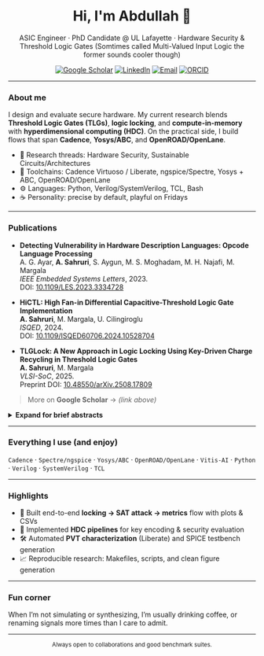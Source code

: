 <!-- Profile README for @abdullahsahruri -->
<!-- Tip: press "." on GitHub to open this in the web editor with Copilot enabled -->

<h1 align="center">Hi, I'm Abdullah 👋</h1>
<p align="center">
  ASIC Engineer · PhD Candidate @ UL Lafayette · Hardware Security & Threshold Logic Gates (Somtimes called Multi-Valued Input Logic the former sounds cooler though)
</p>

<p align="center">
  <a href="https://scholar.google.com/citations?user=vYw5gWcAAAAJ&hl=en"><img alt="Google Scholar" src="https://img.shields.io/badge/Scholar-4285F4?logo=googlescholar&logoColor=white"></a>
  <a href="https://www.linkedin.com/in/abdullahsahruri/"><img alt="LinkedIn" src="https://img.shields.io/badge/LinkedIn-0A66C2?logo=linkedin&logoColor=white"></a>
  <a href="mailto:abdullah.sahruri@gmail.com"><img alt="Email" src="https://img.shields.io/badge/Email-abdullah.sahruri%40gmail.com-DA3B01"></a>
  <a href="https://orcid.org/0000-0002-1825-0097"><img alt="ORCID" src="https://img.shields.io/badge/ORCID-0000--0002--1825--0097-A6CE39?logo=orcid&logoColor=white"></a>
</p>

---

### About me
I design and evaluate secure hardware. My current research blends **Threshold Logic Gates (TLGs)**, **logic locking**, and **compute-in-memory** with **hyperdimensional computing (HDC)**. On the practical side, I build flows that span **Cadence**, **Yosys/ABC**, and  **OpenROAD/OpenLane**.

- 🔬 Research threads: Hardware Security, Sustainable Circuits/Architectures
- 🧪 Toolchains: Cadence Virtuoso / Liberate, ngspice/Spectre, Yosys + ABC, OpenROAD/OpenLane
- ⚙️ Languages: Python, Verilog/SystemVerilog, TCL, Bash
- ☕ Personality: precise by default, playful on Fridays

---

### Publications

- **Detecting Vulnerability in Hardware Description Languages: Opcode Language Processing**  
  A. G. Ayar, **A. Sahruri**, S. Aygun, M. S. Moghadam, M. H. Najafi, M. Margala  
  *IEEE Embedded Systems Letters*, 2023.  
  DOI: [10.1109/LES.2023.3334728](https://doi.org/10.1109/LES.2023.3334728)

- **HiCTL: High Fan-in Differential Capacitive-Threshold Logic Gate Implementation**  
  **A. Sahruri**, M. Margala, U. Cilingiroglu  
  *ISQED*, 2024.  
  DOI: [10.1109/ISQED60706.2024.10528704](https://doi.org/10.1109/ISQED60706.2024.10528704)

- **TLGLock: A New Approach in Logic Locking Using Key-Driven Charge Recycling in Threshold Logic Gates**  
  **A. Sahruri**, M. Margala  
  *VLSI-SoC*, 2025.  
  Preprint DOI: [10.48550/arXiv.2508.17809](https://doi.org/10.48550/arXiv.2508.17809)

> More on **Google Scholar** → *(link above)*
<details>
<summary><b>Expand for brief abstracts</b></summary>

- **Opcode Language Processing (ESL'23):** We analyze HDL opcode sequences to surface vulnerability patterns using lightweight language-processing techniques.

- **HiCTL (ISQED'24):** A high fan-in capacitive threshold logic gate with an offset-compensated comparator; the purely capacitive feedback cuts comparator offset with compact area.

- **TLGLock (VLSI-SoC'25):** A threshold-logic-centric locking primitive with a reproducible SAT evaluation harness (runtime, clauses, conflicts).
</details>

---

### Everything I use (and enjoy)
`Cadence` · `Spectre/ngspice` · `Yosys/ABC` · `OpenROAD/OpenLane` · `Vitis-AI` · `Python` · `Verilog` · `SystemVerilog` · `TCL`

---

### Highlights
- 🧩 Built end-to-end **locking → SAT attack → metrics** flow with plots & CSVs  
- 🧠 Implemented **HDC pipelines** for key encoding & security evaluation  
- 🛠️ Automated **PVT characterization** (Liberate) and SPICE testbench generation  
- 📈 Reproducible research: Makefiles, scripts, and clean figure generation

---

### Fun corner
When I’m not simulating or synthesizing, I’m usually drinking coffee, or renaming signals more times than I care to admit.

---

<!-- Optional: GitHub stats (comment out if you prefer minimal) -->
<!--
<p align="center">
  <img src="https://github-readme-stats.vercel.app/api?username=abdullahsahruri&show_icons=true&hide_title=true" alt="GitHub stats">
</p>
-->

<!-- Footer note -->
<p align="center"><sub>Always open to collaborations and good benchmark suites.</sub></p>
